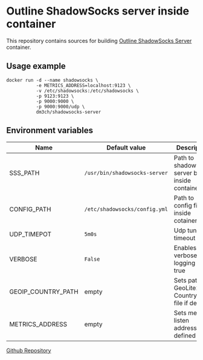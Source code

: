 # Outline ShadowSocks server inside container
This repository contains sources for building [Outline ShadowSocks Server](https://github.com/Jigsaw-Code/outline-ss-server) container.

## Usage example
```
docker run -d --name shadowsocks \
           -e METRICS_ADDRESS=localhost:9123 \
           -v /etc/shadowsocks:/etc/shadowsocks \
           -p 9123:9123 \
           -p 9000:9000 \
           -p 9000:9000/udp \
           dm3ch/shadowsocks-server
```

## Environment variables
| Name | Default value | Description |
|------|---------------|-------------|
| SSS_PATH | `/usr/bin/shadowsocks-server` | Path to shadowsocks server binary inside container |
| CONFIG_PATH | `/etc/shadowsocks/config.yml` | Path to config file inside cotainer |
| UDP_TIMEPOT | `5m0s` | Udp tunnel timeout |
| VERBOSE | `False` | Enables verbose logging if true |
| GEOIP_COUNTRY_PATH | empty | Sets path to GeoLite2 Country DB file if defined |
| METRICS_ADDRESS | empty | Sets metrics listen address if defined |


[Github Repository](https://github.com/Dm3Ch/outline-ss-server-docker)
